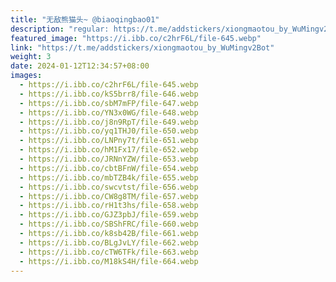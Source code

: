 ```yaml
---
title: "无敌熊猫头~ @biaoqingbao01"
description: "regular: https://t.me/addstickers/xiongmaotou_by_WuMingv2Bot"
featured_image: "https://i.ibb.co/c2hrF6L/file-645.webp"
link: "https://t.me/addstickers/xiongmaotou_by_WuMingv2Bot"
weight: 3
date: 2024-01-12T12:34:57+08:00
images:
  - https://i.ibb.co/c2hrF6L/file-645.webp
  - https://i.ibb.co/kS5brr8/file-646.webp
  - https://i.ibb.co/sbM7mFP/file-647.webp
  - https://i.ibb.co/YN3x0WG/file-648.webp
  - https://i.ibb.co/j8n9RpT/file-649.webp
  - https://i.ibb.co/yq1THJ0/file-650.webp
  - https://i.ibb.co/LNPny7t/file-651.webp
  - https://i.ibb.co/hM1Fx17/file-652.webp
  - https://i.ibb.co/JRNnYZW/file-653.webp
  - https://i.ibb.co/cbtBFnW/file-654.webp
  - https://i.ibb.co/mbTZB4k/file-655.webp
  - https://i.ibb.co/swcvtst/file-656.webp
  - https://i.ibb.co/CW8g8TM/file-657.webp
  - https://i.ibb.co/rH1t3hs/file-658.webp
  - https://i.ibb.co/GJZ3pbJ/file-659.webp
  - https://i.ibb.co/SBShFRC/file-660.webp
  - https://i.ibb.co/k8sb42B/file-661.webp
  - https://i.ibb.co/BLgJvLY/file-662.webp
  - https://i.ibb.co/cTW6TFk/file-663.webp
  - https://i.ibb.co/M18kS4H/file-664.webp
---
```

